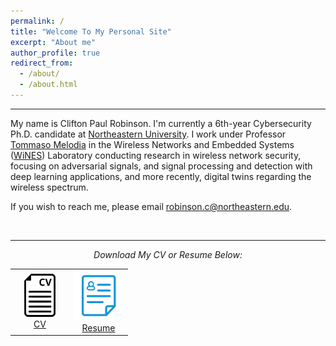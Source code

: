 ```yaml
---
permalink: /
title: "Welcome To My Personal Site"
excerpt: "About me"
author_profile: true
redirect_from: 
  - /about/
  - /about.html
---
```

<hr>

My name is Clifton Paul Robinson. I'm currently a 6th-year Cybersecurity Ph.D. candidate at <a href="https://www.northeastern.edu/" target="_blank">Northeastern University</a>. I work under Professor <a href="https://ece.northeastern.edu/wineslab/tmelodia.php" target="_blank">Tommaso Melodia</a> in the Wireless Networks and Embedded Systems (<a href="https://ece.northeastern.edu/wineslab/index.php" target="_blank">WiNES</a>) Laboratory conducting research in wireless network security, focusing on adversarial signals, and signal processing and detection with deep learning applications, and more recently, digital twins regarding the wireless spectrum.


If you wish to reach me, please email <a href="mailto:robinson.c@northeastern.edu" target="_blank">robinson.c@northeastern.edu</a>.


<br>
<hr>


<p align="center"><i>Download My CV or Resume Below:</i></p>

<table align="center" cellspacing="0" cellpadding="0" border="0" style="border-color: white;">
  <tr>
    <td align='center' style="border: none" width="50%"> <a href="./files/CV_CPR_MARCH24.pdf" target="_blank" download="Robinson CV"><img src="./images/cvbutton.png" alt="CV" style="width:50px;"><br>CV</a></td>
    <td align='center' style="border: none" width="50%"> <a href="./files/RESUME_CPR_MARCH24.pdf" target="_blank" download="Robinson Resume"><img src="./images/resumebutton.png" alt="Resume" style="width:80px;"><br>Resume</a></td>
   </tr>
</table>

